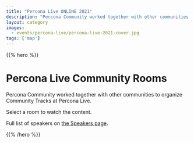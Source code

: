 ```yaml
---
title: "Percona Live ONLINE 2021"
description: "Percona Community worked together with other communities to organize Community Tracks at Percona Live."
layout: category
images:
  - events/percona-live/percona-live-2021-cover.jpg
tags: ['map']
---
```


{{% hero %}}

# Percona Live Community Rooms

Percona Community worked together with other communities to organize Community Tracks at Percona Live.

Select a room to watch the content.

Full list of speakers on [the Speakers page](/speakers).

{{% /hero %}}